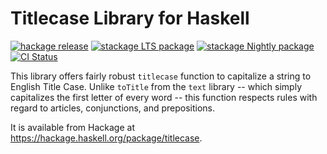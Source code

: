 # Titlecase Library for Haskell

[![hackage release](https://img.shields.io/hackage/v/titlecase.svg?label=hackage)](http://hackage.haskell.org/package/titlecase)
[![stackage LTS package](http://stackage.org/package/titlecase/badge/lts)](http://stackage.org/lts/package/titlecase)
[![stackage Nightly package](http://stackage.org/package/titlecase/badge/nightly)](http://stackage.org/nightly/package/titlecase)
[![CI Status](https://github.com/peti/titlecase/actions/workflows/haskell-ci.yml/badge.svg)](https://github.com/peti/titlecase/actions/workflows/haskell-ci.yml)

This library offers fairly robust `titlecase` function to capitalize a string
to English Title Case. Unlike `toTitle` from the `text` library -- which simply
capitalizes the first letter of every word -- this function respects rules with
regard to articles, conjunctions, and prepositions.

It is available from Hackage at <https://hackage.haskell.org/package/titlecase>.
